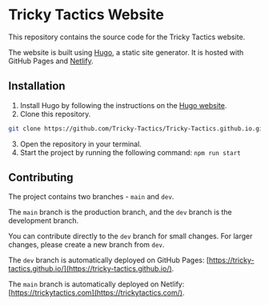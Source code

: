# Tricky Tactics Website

This repository contains the source code for the Tricky Tactics website.

The website is built using [Hugo](https://gohugo.io/), a static site generator.
It is hosted with GitHub Pages and [Netlify](https://www.netlify.com/).

## Installation

1. Install Hugo by following the instructions on the [Hugo website](https://gohugo.io/getting-started/installing/).
2. Clone this repository.
```zsh
git clone https://github.com/Tricky-Tactics/Tricky-Tactics.github.io.git
```
3. Open the repository in your terminal.
4. Start the project by running the following command:
```npm run start```

## Contributing
The project contains two branches - `main` and `dev`.

The `main` branch is the production branch, and the `dev` branch is the development branch.

You can contribute directly to the `dev` branch for small changes. For larger changes, please create a new branch from `dev`.

The `dev` branch is automatically deployed on GitHub Pages: [https://tricky-tactics.github.io/](https://tricky-tactics.github.io/).

The `main` branch is automatically deployed on Netlify: [https://trickytactics.com](https://trickytactics.com/).
